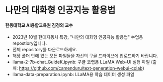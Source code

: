 # 나만의 대화형 인공지능 활용법
#### 한동대학교 AI융합교육원 김경외 교수

- 2023년 10월 현대자동차 특강, "나만의 대화형 인공지능 활용법" 수업용 repostiory입니다.
- 전체 repository를 다운로드하세요.
- 해당 폴더 안에 있는 모든 파일들을 자신의 구글 드라이브에 업로드하기 바랍니다.
- llama-2-7b-chat_GuideK.ipynb: 구글 코랩용 LLaMA Web-UI 실행 파일 (출처: https://github.com/camenduru/text-generation-webui-colab)
- llama-data-preparation.ipynb: LLaMA용 학습 데이터 생성 파일
